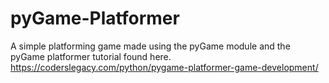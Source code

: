 # pyGame-Platformer
A simple platforming game made using the pyGame module and the pyGame platformer tutorial found here.
https://coderslegacy.com/python/pygame-platformer-game-development/
